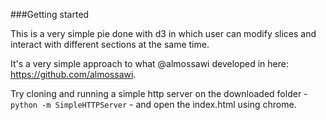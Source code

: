 ###Getting started

This is a very simple pie done with d3 in which user can modify slices and interact with different sections at the same time.

It's a very simple approach to what @almossawi developed in here: https://github.com/almossawi.

Try cloning and running a simple http server on the downloaded folder - <code>python -m SimpleHTTPServer</code> - and open the index.html using chrome.